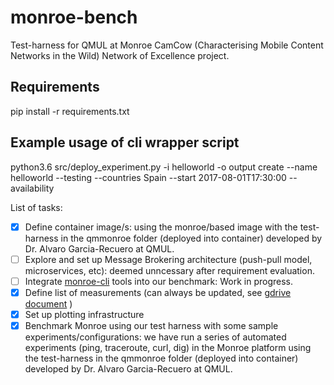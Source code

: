 # monroe-bench
Test-harness for QMUL at Monroe CamCow (Characterising Mobile Content Networks in the Wild) Network of Excellence project.

## Requirements
pip install -r requirements.txt

## Example usage of cli wrapper script
python3.6 src/deploy_experiment.py -i helloworld -o output
  create
    --name helloworld --testing --countries Spain --start 2017-08-01T17:30:00 --availability

List of tasks:
- [X] Define container image/s: using the monroe/based image with the test-harness in the qmmonroe folder (deployed into container) developed by Dr. Alvaro Garcia-Recuero at QMUL.
- [ ] Explore and set up Message Brokering architecture (push-pull model, microservices, etc): deemed unncessary after requirement evaluation.
- [ ] Integrate [monroe-cli](https://github.com/ana-cc/monroe-cli) tools into our benchmark: Work in progress.
- [X] Define list of measurements (can always be updated, see [gdrive document](https://docs.google.com/document/d/1C720lVlNVgbx8Nvs_qiAEeU-YMZtW7hS57odvq490x4/edit?usp=drive_web) )
- [X] Set up plotting infrastructure
- [X] Benchmark Monroe using our test harness with some sample experiments/configurations: we have run a series of automated experiments (ping, traceroute, curl, dig) in the Monroe platform using the test-harness in the qmmonroe folder (deployed into container) developed by Dr. Alvaro Garcia-Recuero at QMUL.
